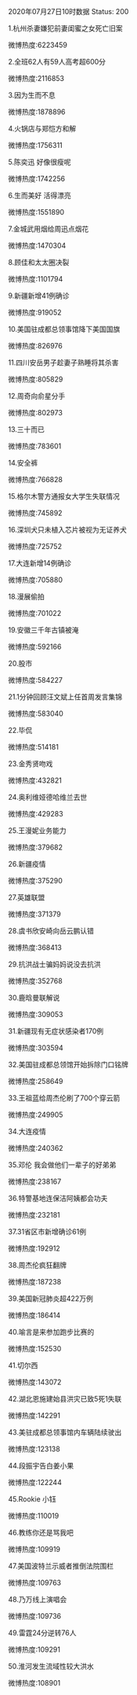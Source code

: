 2020年07月27日10时数据
Status: 200

1.杭州杀妻嫌犯前妻闺蜜之女死亡旧案

微博热度:6223459

2.全班62人有59人高考超600分

微博热度:2116853

3.因为生而不息

微博热度:1878896

4.火锅店与郑恺方和解

微博热度:1756311

5.陈奕迅 好像很瘦呢

微博热度:1742256

6.生而美好 活得漂亮

微博热度:1551890

7.金城武用烟给周迅点烟花

微博热度:1470304

8.顾佳和太太圈决裂

微博热度:1101794

9.新疆新增41例确诊

微博热度:919052

10.美国驻成都总领事馆降下美国国旗

微博热度:826976

11.四川安岳男子趁妻子熟睡将其杀害

微博热度:805829

12.周奇向俞星分手

微博热度:802973

13.三十而已

微博热度:783601

14.安全裤

微博热度:766828

15.格尔木警方通报女大学生失联情况

微博热度:745892

16.深圳犬只未植入芯片被视为无证养犬

微博热度:725752

17.大连新增14例确诊

微博热度:705880

18.漫展偷拍

微博热度:701022

19.安徽三千年古镇被淹

微博热度:592166

20.股市

微博热度:584227

21.1分钟回顾汪文斌上任首周发言集锦

微博热度:583040

22.毕侃

微博热度:514181

23.金秀贤吻戏

微博热度:432821

24.奥利维娅德哈维兰去世

微博热度:429283

25.王漫妮业务能力

微博热度:379682

26.新疆疫情

微博热度:375290

27.英雄联盟

微博热度:371379

28.虞书欣安崎向岳云鹏认错

微博热度:368413

29.抗洪战士骗妈妈说没去抗洪

微博热度:352768

30.鹿晗曼联解说

微博热度:309053

31.新疆现有无症状感染者170例

微博热度:303594

32.美国驻成都总领馆开始拆除门口铭牌

微博热度:258649

33.王祖蓝给周杰伦刷了700个穿云箭

微博热度:249905

34.大连疫情

微博热度:240362

35.邓伦 我会做他们一辈子的好弟弟

微博热度:238167

36.特警基地连保洁阿姨都会功夫

微博热度:232181

37.31省区市新增确诊61例

微博热度:192912

38.周杰伦疯狂翻牌

微博热度:187238

39.美国新冠肺炎超422万例

微博热度:186414

40.喻言是来参加跑步比赛的

微博热度:152530

41.切尔西

微博热度:143072

42.湖北恩施建始县洪灾已致5死1失联

微博热度:142291

43.美驻成都总领事馆内车辆陆续驶出

微博热度:123138

44.段振宇告白姜小果

微博热度:122244

45.Rookie 小钰

微博热度:110019

46.教练你还是骂我吧

微博热度:109919

47.美国波特兰示威者推倒法院围栏

微博热度:109763

48.乃万线上演唱会

微博热度:109736

49.雷霆24分逆转76人

微博热度:109291

50.淮河发生流域性较大洪水

微博热度:108901

